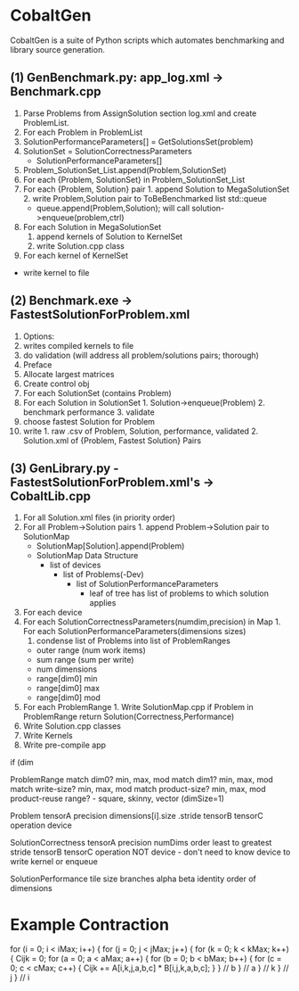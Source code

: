 # CobaltGen

CobaltGen is a suite of Python scripts which automates benchmarking and library source generation.

## (1) GenBenchmark.py: app\_log.xml -> Benchmark.cpp

1. Parse Problems from AssignSolution section log.xml and create ProblemList.
2. For each Problem in ProblemList
  1. SolutionPerformanceParameters[] = GetSolutionsSet(problem)
  2. SolutionSet = SolutionCorrectnessParameters
      + SolutionPerformanceParameters[]
  3. Problem\_SolutionSet\_List.append(Problem,SolutionSet)
3. For each {Problem, SolutionSet} in Problem\_SolutionSet\_List
  1. For each {Problem, Solution} pair
    1. append Solution to MegaSolutionSet
    2. write Problem,Solution pair to ToBeBenchmarked list std::queue
      - queue.append(Problem,Solution); will call solution->enqueue(problem,ctrl)
4. For each Solution in MegaSolutionSet
    1. append kernels of Solution to KernelSet
    2. write Solution.cpp class
5. For each kernel of KernelSet
  - write kernel to file

## (2) Benchmark.exe -> FastestSolutionForProblem.xml
1. Options:
  1. writes compiled kernels to file
  2. do validation (will address all problem/solutions pairs; thorough)
2. Preface
  1. Allocate largest matrices
  2. Create control obj
3. For each SolutionSet (contains Problem)
  1. For each Solution in SolutionSet
    1. Solution->enqueue(Problem)
    2. benchmark performance
    3. validate
  2. choose fastest Solution for Problem
  3. write
    1. raw .csv of Problem, Solution, performance, validated
    2. Solution.xml of {Problem, Fastest Solution} Pairs

## (3) GenLibrary.py - FastestSolutionForProblem.xml's -> CobaltLib.cpp
1. For all Solution.xml files (in priority order)
  1. For all Problem->Solution pairs
    1. append Problem->Solution pair to SolutionMap
      - SolutionMap[Solution].append(Problem)
      - SolutionMap Data Structure
        - list of devices
          - list of Problems(-Dev)
            - list of SolutionPerformanceParameters
              - leaf of tree has list of problems to which solution applies
2. For each device
  1. For each SolutionCorrectnessParameters(numdim,precision) in Map
    1. For each SolutionPerformanceParameters(dimensions sizes)
      1. condense list of Problems into list of ProblemRanges
        - outer range (num work items)
        - sum range (sum per write)
        - num dimensions
        - range[dim0] min
        - range[dim0] max
        - range[dim0] mod
  2. For each ProblemRange
    1. Write SolutionMap.cpp if Problem in ProblemRange return Solution(Correctness,Performance)
3. Write Solution.cpp classes
4. Write Kernels
5. Write pre-compile app

if (dim





ProblemRange
  match dim0? min, max, mod
  match dim1? min, max, mod
  match write-size? min, max, mod
  match product-size? min, max, mod
  product-reuse range? - square, skinny, vector (dimSize=1)

Problem
  tensorA
    precision
    dimensions[i].size .stride
  tensorB
  tensorC
  operation
  device

SolutionCorrectness
  tensorA
    precision
    numDims
    order least to greatest stride
  tensorB
  tensorC
  operation
  NOT device - don't need to know device to write kernel or enqueue


SolutionPerformance
  tile size
  branches
  alpha beta identity
  order of dimensions

# Example Contraction

for (i = 0; i < iMax; i++) {
  for (j = 0; j < jMax; j++) {
    for (k = 0; k < kMax; k++) {
      Cijk = 0;
      for (a = 0; a < aMax; a++) {
        for (b = 0; b < bMax; b++) {
          for (c = 0; c < cMax; c++) {
            Cijk += A[i,k,j,a,b,c] * B[i,j,k,a,b,c];
          }
        } // b
      } // a
    } // k
  } // j
} // i
